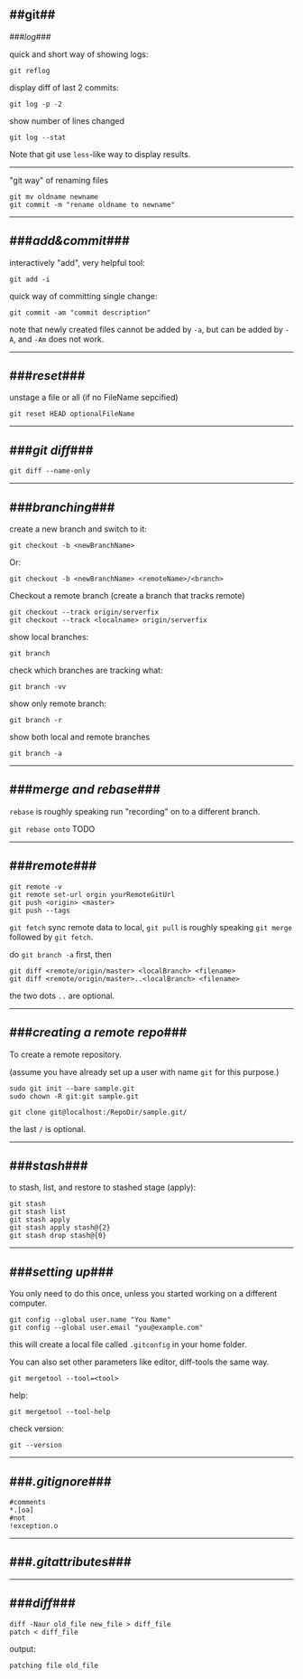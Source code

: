 ##git##
---
###_log_###

quick and short way of showing logs:

    git reflog

display diff of last 2 commits:

    git log -p -2

show number of lines changed

    git log --stat

Note that git use `less`-like way to display results.

---

"git way" of renaming files

    git mv oldname newname
    git commit -m "rename oldname to newname"
---
###_add&commit_###
---
interactively "add", very helpful tool:

    git add -i 
 
quick way of committing single change:

    git commit -am "commit description"

note that newly created files cannot be added by `-a`, but can be added by `-A`, and `-Am` does not work.

---
###_reset_###
---
unstage a file or all (if no FileName sepcified)

    git reset HEAD optionalFileName

---
###_git diff_###
---

    git diff --name-only


---
###_branching_###
---

create a new branch and switch to it:

    git checkout -b <newBranchName>

Or:

    git checkout -b <newBranchName> <remoteName>/<branch>

Checkout a remote branch (create a branch that tracks remote)

    git checkout --track origin/serverfix
    git checkout --track <localname> origin/serverfix

show local branches:

    git branch

check which branches are tracking what:

    git branch -vv

show only remote branch:

    git branch -r

show both local and remote branches

    git branch -a

---
###_merge and rebase_###
---

`rebase` is roughly speaking run "recording" on to a different branch.

`git rebase onto` TODO


---
###_remote_###
---

    git remote -v
    git remote set-url orgin yourRemoteGitUrl
    git push <origin> <master>
    git push --tags

`git fetch` sync remote data to local, `git pull` is roughly speaking `git merge` followed by `git fetch`. 

do `git branch -a` first, then

    git diff <remote/origin/master> <localBranch> <filename>
    git diff <remote/origin/master>..<localBranch> <filename>

the two dots `..` are optional.


---
###_creating a remote repo_###
---

To create a remote repository.

(assume you have already set up a user with name `git` for this purpose.)

    sudo git init --bare sample.git
    sudo chown -R git:git sample.git

    git clone git@localhost:/RepoDir/sample.git/

the last `/` is optional.

---
###_stash_###
---

to stash, list, and restore to stashed stage (apply):

    git stash
    git stash list
    git stash apply
    git stash apply stash@{2}
    git stash drop stash@{0}

---
###_setting up_###
---
You only need to do this once, unless you started working on a different computer.

    git config --global user.name "You Name"
    git config --global user.email "you@example.com"

this will create a local file called `.gitconfig` in your home folder.

You can also set other parameters like editor, diff-tools the same way.

    git mergetool --tool=<tool>

help:

    git mergetool --tool-help

check version:

    git --version

---
###_.gitignore_###
---

    #comments
    *.[oa]
    #not
    !exception.o


---
###_.gitattributes_###
---


---
###_diff_###
---

    diff -Naur old_file new_file > diff_file
    patch < diff_file

output:

    patching file old_file